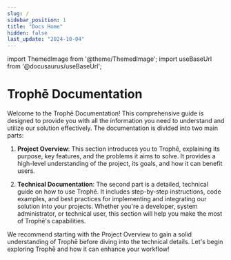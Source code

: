```yaml
---
slug: /
sidebar_position: 1
title: "Docs Home"
hidden: false
last_update: "2024-10-04"
---
```


import ThemedImage from '@theme/ThemedImage';
import useBaseUrl from '@docusaurus/useBaseUrl';

# Trophē Documentation

Welcome to the Trophē Documentation! This comprehensive guide is designed to provide you with all the information you need to understand and utilize our solution effectively. The documentation is divided into two main parts:

1. **Project Overview**: 
   This section introduces you to Trophē, explaining its purpose, key features, and the problems it aims to solve. It provides a high-level understanding of the project, its goals, and how it can benefit users.

2. **Technical Documentation**:
   The second part is a detailed, technical guide on how to use Trophē. It includes step-by-step instructions, code examples, and best practices for implementing and integrating our solution into your projects. Whether you're a developer, system administrator, or technical user, this section will help you make the most of Trophē's capabilities.

We recommend starting with the Project Overview to gain a solid understanding of Trophē before diving into the technical details. Let's begin exploring Trophē and how it can enhance your workflow!

<center>
<ThemedImage
    alt="Solution"
    sources={{
        light: useBaseUrl('/img/5.png'),
        dark: useBaseUrl('/img/6.png'),
    }}
    style={{width: 600}}
    />
</center>